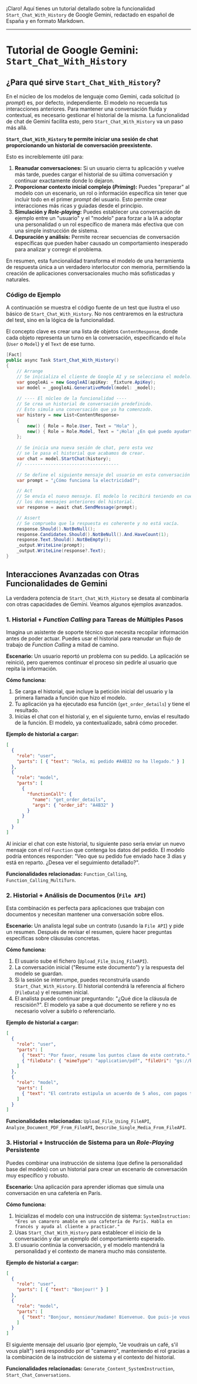 ¡Claro! Aquí tienes un tutorial detallado sobre la funcionalidad `Start_Chat_With_History` de Google Gemini, redactado en español de España y en formato Markdown.

---

# Tutorial de Google Gemini: `Start_Chat_With_History`

## ¿Para qué sirve `Start_Chat_With_History`?

En el núcleo de los modelos de lenguaje como Gemini, cada solicitud (o *prompt*) es, por defecto, independiente. El modelo no recuerda tus interacciones anteriores. Para mantener una conversación fluida y contextual, es necesario gestionar el historial de la misma. La funcionalidad de chat de Gemini facilita esto, pero `Start_Chat_With_History` va un paso más allá.

**`Start_Chat_With_History` te permite iniciar una sesión de chat proporcionando un historial de conversación preexistente.**

Esto es increíblemente útil para:

1.  **Reanudar conversaciones:** Si un usuario cierra tu aplicación y vuelve más tarde, puedes cargar el historial de su última conversación y continuar exactamente donde lo dejaron.
2.  **Proporcionar contexto inicial complejo (*Priming*):** Puedes "preparar" al modelo con un escenario, un rol o información específica sin tener que incluir todo en el primer *prompt* del usuario. Esto permite crear interacciones más ricas y guiadas desde el principio.
3.  **Simulación y *Role-playing*:** Puedes establecer una conversación de ejemplo entre un "usuario" y el "modelo" para forzar a la IA a adoptar una personalidad o un rol específico de manera más efectiva que con una simple instrucción de sistema.
4.  **Depuración y análisis:** Permite recrear secuencias de conversación específicas que pueden haber causado un comportamiento inesperado para analizar y corregir el problema.

En resumen, esta funcionalidad transforma el modelo de una herramienta de respuesta única a un verdadero interlocutor con memoria, permitiendo la creación de aplicaciones conversacionales mucho más sofisticadas y naturales.

### Código de Ejemplo

A continuación se muestra el código fuente de un test que ilustra el uso básico de `Start_Chat_With_History`. No nos centraremos en la estructura del test, sino en la lógica de la funcionalidad.

El concepto clave es crear una lista de objetos `ContentResponse`, donde cada objeto representa un turno en la conversación, especificando el `Role` (`User` o `Model`) y el `Text` de ese turno.

```csharp
[Fact]
public async Task Start_Chat_With_History()
{
    // Arrange
    // Se inicializa el cliente de Google AI y se selecciona el modelo.
    var googleAi = new GoogleAI(apiKey: _fixture.ApiKey);
    var model = _googleAi.GenerativeModel(model: _model);
    
    // ---- El núcleo de la funcionalidad ----
    // Se crea un historial de conversación predefinido.
    // Esto simula una conversación que ya ha comenzado.
    var history = new List<ContentResponse>
    {
        new() { Role = Role.User, Text = "Hola" },
        new() { Role = Role.Model, Text = "¡Hola! ¿En qué puedo ayudarte hoy?" }
    };
    
    // Se inicia una nueva sesión de chat, pero esta vez
    // se le pasa el historial que acabamos de crear.
    var chat = model.StartChat(history);
    // ------------------------------------

    // Se define el siguiente mensaje del usuario en esta conversación ya contextualizada.
    var prompt = "¿Cómo funciona la electricidad?";

    // Act
    // Se envía el nuevo mensaje. El modelo lo recibirá teniendo en cuenta
    // los dos mensajes anteriores del historial.
    var response = await chat.SendMessage(prompt);

    // Assert
    // Se comprueba que la respuesta es coherente y no está vacía.
    response.Should().NotBeNull();
    response.Candidates.Should().NotBeNull().And.HaveCount(1);
    response.Text.Should().NotBeEmpty();
    _output.WriteLine(prompt);
    _output.WriteLine(response?.Text);
}
```

## Interacciones Avanzadas con Otras Funcionalidades de Gemini

La verdadera potencia de `Start_Chat_With_History` se desata al combinarla con otras capacidades de Gemini. Veamos algunos ejemplos avanzados.

### 1. Historial + *Function Calling* para Tareas de Múltiples Pasos

Imagina un asistente de soporte técnico que necesita recopilar información antes de poder actuar. Puedes usar el historial para reanudar un flujo de trabajo de *Function Calling* a mitad de camino.

**Escenario:** Un usuario reportó un problema con su pedido. La aplicación se reinició, pero queremos continuar el proceso sin pedirle al usuario que repita la información.

**Cómo funciona:**
1.  Se carga el historial, que incluye la petición inicial del usuario y la primera llamada a función que hizo el modelo.
2.  Tu aplicación ya ha ejecutado esa función (`get_order_details`) y tiene el resultado.
3.  Inicias el chat con el historial y, en el siguiente turno, envías el resultado de la función. El modelo, ya contextualizado, sabrá cómo proceder.

**Ejemplo de historial a cargar:**

```json
[
  {
    "role": "user",
    "parts": [ { "text": "Hola, mi pedido #A4B32 no ha llegado." } ]
  },
  {
    "role": "model",
    "parts": [
      {
        "functionCall": {
          "name": "get_order_details",
          "args": { "order_id": "A4B32" }
        }
      }
    ]
  }
]
```

Al iniciar el chat con este historial, tu siguiente paso sería enviar un nuevo mensaje con el rol `Function` que contenga los datos del pedido. El modelo podría entonces responder: "Veo que su pedido fue enviado hace 3 días y está en reparto. ¿Desea ver el seguimiento detallado?".

**Funcionalidades relacionadas:** `Function_Calling`, `Function_Calling_MultiTurn`.

### 2. Historial + Análisis de Documentos (`File API`)

Esta combinación es perfecta para aplicaciones que trabajan con documentos y necesitan mantener una conversación sobre ellos.

**Escenario:** Un analista legal sube un contrato (usando la `File API`) y pide un resumen. Después de revisar el resumen, quiere hacer preguntas específicas sobre cláusulas concretas.

**Cómo funciona:**
1.  El usuario sube el fichero (`Upload_File_Using_FileAPI`).
2.  La conversación inicial ("Resume este documento") y la respuesta del modelo se guardan.
3.  Si la sesión se interrumpe, puedes reconstruirla usando `Start_Chat_With_History`. El historial contendrá la referencia al fichero (`FileData`) y el resumen inicial.
4.  El analista puede continuar preguntando: "¿Qué dice la cláusula de rescisión?". El modelo ya sabe a qué documento se refiere y no es necesario volver a subirlo o referenciarlo.

**Ejemplo de historial a cargar:**

```json
[
  {
    "role": "user",
    "parts": [
      { "text": "Por favor, resume los puntos clave de este contrato." },
      { "fileData": { "mimeType": "application/pdf", "fileUri": "gs://bucket-name/contract.pdf" } }
    ]
  },
  {
    "role": "model",
    "parts": [
      { "text": "El contrato estipula un acuerdo de 5 años, con pagos trimestrales y una cláusula de confidencialidad estricta..." }
    ]
  }
]
```

**Funcionalidades relacionadas:** `Upload_File_Using_FileAPI`, `Analyze_Document_PDF_From_FileAPI`, `Describe_Single_Media_From_FileAPI`.

### 3. Historial + Instrucción de Sistema para un *Role-Playing* Persistente

Puedes combinar una instrucción de sistema (que define la personalidad base del modelo) con un historial para crear un escenario de conversación muy específico y robusto.

**Escenario:** Una aplicación para aprender idiomas que simula una conversación en una cafetería en París.

**Cómo funciona:**
1.  Inicializas el modelo con una instrucción de sistema: `SystemInstruction: "Eres un camarero amable en una cafetería de París. Habla en francés y ayuda al cliente a practicar."`
2.  Usas `Start_Chat_With_History` para establecer el inicio de la conversación y dar un ejemplo del comportamiento esperado.
3.  El usuario continúa la conversación, y el modelo mantendrá la personalidad y el contexto de manera mucho más consistente.

**Ejemplo de historial a cargar:**

```json
[
  {
    "role": "user",
    "parts": [ { "text": "Bonjour!" } ]
  },
  {
    "role": "model",
    "parts": [
      { "text": "Bonjour, monsieur/madame! Bienvenue. Que puis-je vous servir aujourd'hui?" }
    ]
  }
]
```

El siguiente mensaje del usuario (por ejemplo, "Je voudrais un café, s'il vous plaît") será respondido por el "camarero", manteniendo el rol gracias a la combinación de la instrucción de sistema y el contexto del historial.

**Funcionalidades relacionadas:** `Generate_Content_SystemInstruction`, `Start_Chat_Conversations`.